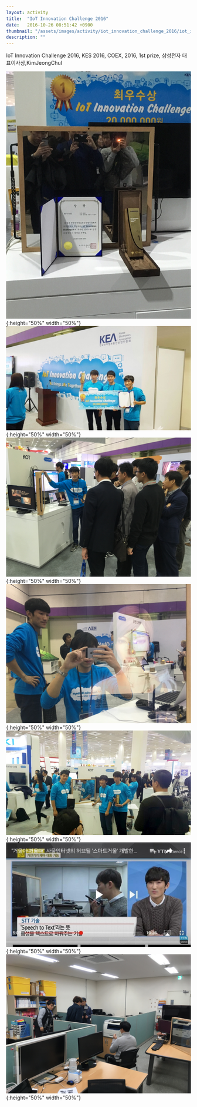 ```yaml
---
layout: activity
title:  "IoT Innovation Challenge 2016"
date:   2016-10-26 08:51:42 +0900
thumbnail: "/assets/images/activity/iot_innovation_challenge_2016/iot_innovation_challenge2016_6.jpg"
description: ""
---
```


IoT Innovation Challenge 2016, KES 2016, COEX, 2016, 1st prize, 삼성전자 대표이사상,KimJeongChul

![](/assets/images/activity/iot_innovation_challenge_2016/iot_innovation_challenge2016_1.JPG){:height="50%" width="50%"}
![](/assets/images/activity/iot_innovation_challenge_2016/iot_innovation_challenge2016_2.JPG){:height="50%" width="50%"}
![](/assets/images/activity/iot_innovation_challenge_2016/iot_innovation_challenge2016_3.JPG){:height="50%" width="50%"}
![](/assets/images/activity/iot_innovation_challenge_2016/iot_innovation_challenge2016_4.JPG){:height="50%" width="50%"}
![](/assets/images/activity/iot_innovation_challenge_2016/iot_innovation_challenge2016_5.JPG){:height="50%" width="50%"}
![](/assets/images/activity/iot_innovation_challenge_2016/iot_innovation_challenge2016_6.jpg){:height="50%" width="50%"}
![](/assets/images/activity/iot_innovation_challenge_2016/iot_innovation_challenge2016_7.JPG){:height="50%" width="50%"}